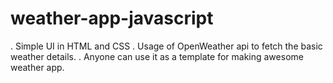 # weather-app-javascript
. Simple UI in HTML and CSS
. Usage of OpenWeather api to fetch the basic weather details.
. Anyone can use it as a template for making awesome weather app.
